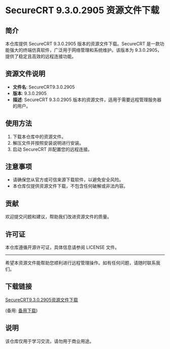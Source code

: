 # SecureCRT 9.3.0.2905 资源文件下载

## 简介

本仓库提供 SecureCRT 9.3.0.2905 版本的资源文件下载。SecureCRT 是一款功能强大的终端仿真软件，广泛用于网络管理和系统维护。该版本为 9.3.0.2905，提供了稳定且高效的远程连接功能。

## 资源文件说明

- **文件名**: SecureCRT9.3.0.2905
- **版本**: 9.3.0.2905
- **描述**: SecureCRT 9.3.0.2905 版本的资源文件，适用于需要远程管理服务器的用户。

## 使用方法

1. 下载本仓库中的资源文件。
2. 解压文件并按照安装说明进行安装。
3. 启动 SecureCRT 并配置您的远程连接。

## 注意事项

- 请确保您从官方或可信来源下载软件，以避免安全风险。
- 本仓库仅提供资源文件下载，不包含任何破解或非法内容。

## 贡献

欢迎提交问题和建议，帮助我们改进资源文件的质量。

## 许可证

本仓库遵循开源许可证，具体信息请参阅 LICENSE 文件。

---

希望本资源文件能帮助您顺利进行远程管理操作。如有任何问题，请随时联系我们。

## 下载链接
[SecureCRT9.3.0.2905资源文件下载](https://pan.quark.cn/s/c135112a681e) 

(备用: [备用下载](https://pan.baidu.com/s/1vvixYV0UqZB3jQzuCVgViA?pwd=1234))

## 说明

该仓库仅用于学习交流，请勿用于商业用途。
